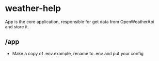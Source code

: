 # weather-help

App is the core application, responsible for get data from OpenWeatherApi and store it. 

## /app 

- Make a copy of .env.example, rename to .env and put your config
